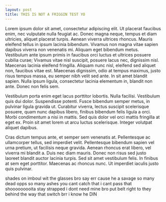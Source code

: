 ```yaml
---
layout: post
title: THIS IS NOT A FRIGGIN TEST YO
---
```



Lorem ipsum dolor sit amet, consectetur adipiscing elit. Ut placerat faucibus enim, nec vulputate nulla feugiat ac. Donec magna neque, tempus et diam ultricies, aliquet placerat turpis. Aenean viverra ultrices rhoncus. Mauris eleifend tellus in ipsum lacinia bibendum. Vivamus non magna vitae sapien dapibus viverra non venenatis mi. Aliquam eget bibendum metus. Vestibulum ante ipsum primis in faucibus orci luctus et ultrices posuere cubilia curae; Vivamus vitae nisl suscipit, posuere lacus nec, dignissim nisl. Maecenas lacinia eleifend fringilla. Aliquam nunc nisl, eleifend sed aliquet non, faucibus vitae est. Maecenas dignissim, odio at tempus maximus, justo risus tempus massa, eu semper nibh velit sed ante. In sit amet blandit sapien. Nulla ipsum ligula, consectetur lacinia elementum in, blandit non ante. Donec non felis sem.

Vestibulum porta enim eget lacus porttitor lobortis. Nulla facilisi. Vestibulum quis dui dolor. Suspendisse potenti. Fusce bibendum semper metus, in pulvinar ligula gravida ut. Curabitur viverra, lectus suscipit scelerisque posuere, quam nunc dapibus libero, finibus bibendum felis ligula a orci. Morbi condimentum a nisi in mattis. Sed quis dolor vel orci mattis fringilla at eget ex. Proin sit amet lorem ut arcu luctus scelerisque. Integer volutpat aliquet dapibus.

Cras dictum tempus ante, et semper sem venenatis at. Pellentesque ac ullamcorper tellus, sed imperdiet velit. Pellentesque bibendum sapien vel urna pretium, ut facilisis neque gravida. Aenean rhoncus erat libero, vel viverra mi blandit a. Duis nec diam mauris. Donec non risus sed justo laoreet blandit auctor lacinia turpis. Sed sit amet vestibulum felis. In finibus at sem eget porttitor. Maecenas ac rhoncus nunc. Ut imperdiet iaculis justo quis pulvinar.

shades on imboul wit the glasses bro say err cause he a savage so many dead opps so many ashes you cant catch that i cant pass that shooooooooita stay strapped i dont need mine bro put belt right to they behind the way that switch brr i know he DIN
